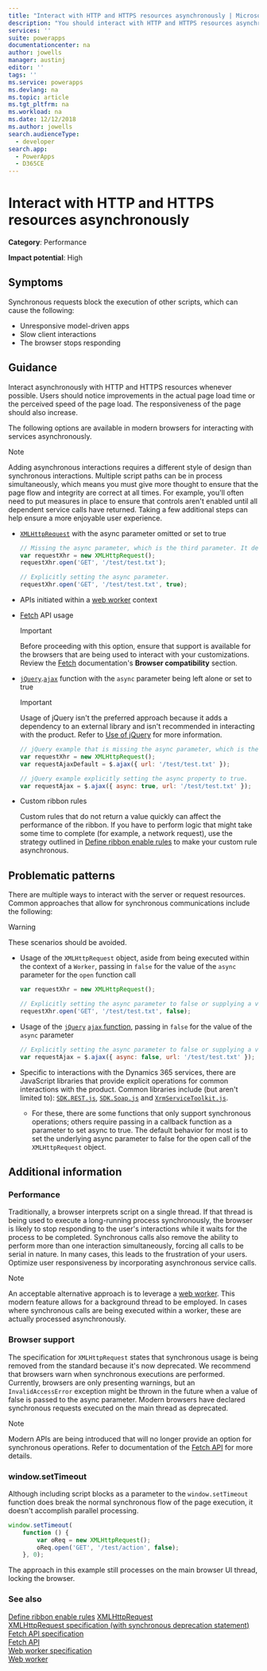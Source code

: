 ```yaml
---
title: "Interact with HTTP and HTTPS resources asynchronously | MicrosoftDocs"
description: "You should interact with HTTP and HTTPS resources asynchronously when writing JavaScript client extensions for model driven apps."
services: ''
suite: powerapps
documentationcenter: na
author: jowells
manager: austinj
editor: ''
tags: ''
ms.service: powerapps
ms.devlang: na
ms.topic: article
ms.tgt_pltfrm: na
ms.workload: na
ms.date: 12/12/2018
ms.author: jowells
search.audienceType: 
  - developer
search.app: 
  - PowerApps
  - D365CE
---
```

# Interact with HTTP and HTTPS resources asynchronously

**Category**: Performance

**Impact potential**: High

<a name='symptoms'></a>

## Symptoms

Synchronous requests block the execution of other scripts, which can cause the following:

- Unresponsive model-driven apps
- Slow client interactions
- The browser stops responding

<a name='guidance'></a>

## Guidance

Interact asynchronously with HTTP and HTTPS resources whenever possible. Users should notice improvements in the actual page load time or the perceived speed of the page load. The responsiveness of the page should also increase.

The following options are available in modern browsers for interacting with services asynchronously.

> [!NOTE]
> Adding asynchronous interactions requires a different style of design than synchronous interactions. Multiple script paths can be in process simultaneously, which means you must give more thought to ensure that the page flow and integrity are correct at all times. For example, you'll often need to put measures in place to ensure that controls aren't enabled until all dependent service calls have returned. Taking a few additional steps can help ensure a more enjoyable user experience.

- [`XMLHttpRequest`](https://developer.mozilla.org/docs/Web/API/XMLHttpRequest) with the async parameter omitted or set to true

  ```javascript
  // Missing the async parameter, which is the third parameter. It defaults to true, which is the value you want.
  var requestXhr = new XMLHttpRequest();
  requestXhr.open('GET', '/test/test.txt');

  // Explicitly setting the async parameter.
  requestXhr.open('GET', '/test/test.txt', true);
  ```

- APIs initiated within a [web worker](https://developer.mozilla.org/docs/Web/API/Web_Workers_API) context

- [Fetch](https://developer.mozilla.org/docs/Web/API/Fetch_API) API usage

  > [!IMPORTANT]
  > Before proceeding with this option, ensure that support is available for the browsers that are being used to interact with your customizations. Review the [Fetch](https://developer.mozilla.org/docs/Web/API/Fetch_API) documentation's **Browser compatibility** section.

- [`jQuery`](https://www.jquery.com).[`ajax`](http://api.jquery.com/jquery.ajax/) function with the `async` parameter being left alone or set to true

  > [!IMPORTANT]
  > Usage of jQuery isn't the preferred approach because it adds a dependency to an external library and isn't recommended in interacting with the product. Refer to [Use of jQuery](/dynamics365/customer-engagement/developer/use-javascript#use-of-jquery) for more information.

  ```javascript
  // jQuery example that is missing the async parameter, which is the third parameter. It defaults to true, which is the value you want.
  var requestXhr = new XMLHttpRequest();
  var requestAjaxDefault = $.ajax({ url: '/test/test.txt' });

  // jQuery example explicitly setting the async property to true.
  var requestAjax = $.ajax({ async: true, url: '/test/test.txt' });
  ```

- Custom ribbon rules

    Custom rules that do not return a value quickly can affect the performance of the ribbon. If you have to perform logic that might take some time to complete (for example, a network request), use the strategy outlined in [Define ribbon enable rules](/powerapps/developer/model-driven-apps/define-ribbon-enable-rules#custom-rule) to make your custom rule asynchronous.

<a name='problem'></a>

## Problematic patterns

There are multiple ways to interact with the server or request resources. Common approaches that allow for synchronous communications include the following:

> [!WARNING]
> These scenarios should be avoided.

- Usage of the `XMLHttpRequest` object, aside from being executed within the context of a `Worker`, passing in `false` for the value of the `async` parameter for the `open` function call

  ```javascript
  var requestXhr = new XMLHttpRequest();

  // Explicitly setting the async parameter to false or supplying a variable with a value of false will force this as a synchronous call.
  requestXhr.open('GET', '/test/test.txt', false);
  ```

- Usage of the [`jQuery`](https://www.jquery.com) [`ajax` function](http://api.jquery.com/jquery.ajax/), passing in `false` for the value of the `async` parameter

  ```javascript
  // Explicitly setting the async parameter to false or supplying a variable with a value of false will force this as a synchronous call.
  var requestAjax = $.ajax({ async: false, url: '/test/test.txt' });
  ```

- Specific to interactions with the Dynamics 365 services, there are JavaScript libraries that provide explicit operations for common interactions with the product. Common libraries include (but aren't limited to): [`SDK.REST.js`](https://msdn.microsoft.com/library/gg334427(v=crm.7).aspx#BKMK_SDKREST), [`SDK.Soap.js`](https://code.msdn.microsoft.com/sdksoapjs-9b51b99a) and [`XrmServiceToolkit.js`](https://github.com/XrmServiceToolkit/XrmServiceToolkit).
  - For these, there are some functions that only support synchronous operations; others require passing in a callback function as a parameter to set async to true. The default behavior for most is to set the underlying async parameter to false for the open call of the `XMLHttpRequest` object.

<a name='additional'></a>

## Additional information

### Performance

Traditionally, a browser interprets script on a single thread. If that thread is being used to execute a long-running process synchronously, the browser is likely to stop responding to the user's interactions while it waits for the process to be completed. Synchronous calls also remove the ability to perform more than one interaction simultaneously, forcing all calls to be serial in nature. In many cases, this leads to the frustration of your users. Optimize user responsiveness by incorporating asynchronous service calls.

> [!NOTE]
> An acceptable alternative approach is to leverage a [web worker](https://developer.mozilla.org/docs/Web/API/Worker). This modern feature allows for a background thread to be employed. In cases where synchronous calls are being executed within a worker, these are actually processed asynchronously.

### Browser support

The specification for `XMLHttpRequest` states that synchronous usage is being removed from the standard because it's now deprecated. We recommend that browsers warn when synchronous executions are performed. Currently, browsers are only presenting warnings, but an `InvalidAccessError` exception might be thrown in the future when a value of false is passed to the async parameter. Modern browsers have declared synchronous requests executed on the main thread as deprecated.

> [!NOTE]
> Modern APIs are being introduced that will no longer provide an option for synchronous operations. Refer to documentation of the [Fetch API](https://developer.mozilla.org/docs/Web/API/Fetch_API) for more details.

### window.setTimeout

Although including script blocks as a parameter to the `window.setTimeout` function does break the normal synchronous flow of the page execution, it doesn't accomplish parallel processing.

```javascript
window.setTimeout(
    function () {
        var oReq = new XMLHttpRequest();
        oReq.open('GET', '/test/action', false);
    }, 0);
```

The approach in this example still processes on the main browser UI thread, locking the browser.

<a name='seealso'></a>

### See also

[Define ribbon enable rules](/dynamics365/customer-engagement/developer/customize-dev/define-ribbon-enable-rules#custom-rule)
[XMLHttpRequest](https://docs.microsoft.com/microsoft-edge/dev-guide/performance/xmlhttprequest)<br />
[XMLHttpRequest specification (with synchronous deprecation statement)](https://xhr.spec.whatwg.org/#the-open()-method)<br />
[Fetch API specification](https://fetch.spec.whatwg.org/#fetch-api)<br />
[Fetch API](https://developer.mozilla.org/docs/Web/API/Fetch_API)<br />
[Web worker specification](https://html.spec.whatwg.org/multipage/workers.html)<br />
[Web worker](https://developer.mozilla.org/docs/Web/API/Worker)
